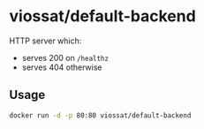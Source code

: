 # viossat/default-backend

HTTP server which:
- serves 200 on `/healthz`
- serves 404 otherwise

## Usage

```bash
docker run -d -p 80:80 viossat/default-backend
```
